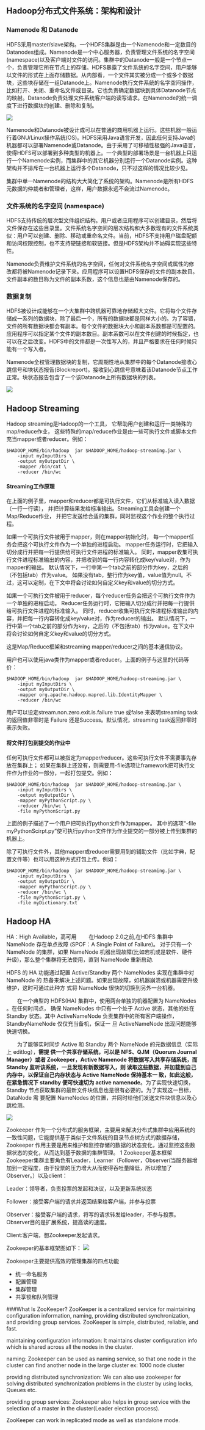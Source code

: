 
## Hadoop分布式文件系统：架构和设计

### Namenode 和 Datanode
HDFS采用master/slave架构。一个HDFS集群是由一个Namenode和一定数目的Datanodes组成。Namenode是一个中心服务器，负责管理文件系统的名字空间(namespace)以及客户端对文件的访问。集群中的Datanode一般是一个节点一个，负责管理它所在节点上的存储。HDFS暴露了文件系统的名字空间，用户能够以文件的形式在上面存储数据。从内部看，一个文件其实被分成一个或多个数据块，这些块存储在一组Datanode上。Namenode执行文件系统的名字空间操作，比如打开、关闭、重命名文件或目录。它也负责确定数据块到具体Datanode节点的映射。Datanode负责处理文件系统客户端的读写请求。在Namenode的统一调度下进行数据块的创建、删除和复制。

![](http://hadoop.apache.org/docs/r1.0.4/cn/images/hdfsarchitecture.gif)

Namenode和Datanode被设计成可以在普通的商用机器上运行。这些机器一般运行着GNU/Linux操作系统(OS)。HDFS采用Java语言开发，因此任何支持Java的机器都可以部署Namenode或Datanode。由于采用了可移植性极强的Java语言，使得HDFS可以部署到多种类型的机器上。一个典型的部署场景是一台机器上只运行一个Namenode实例，而集群中的其它机器分别运行一个Datanode实例。这种架构并不排斥在一台机器上运行多个Datanode，只不过这样的情况比较少见。

集群中单一Namenode的结构大大简化了系统的架构。Namenode是所有HDFS元数据的仲裁者和管理者，这样，用户数据永远不会流过Namenode。

### 文件系统的名字空间 (namespace)
HDFS支持传统的层次型文件组织结构。用户或者应用程序可以创建目录，然后将文件保存在这些目录里。文件系统名字空间的层次结构和大多数现有的文件系统类似：用户可以创建、删除、移动或重命名文件。当前，HDFS不支持用户磁盘配额和访问权限控制，也不支持硬链接和软链接。但是HDFS架构并不妨碍实现这些特性。

Namenode负责维护文件系统的名字空间，任何对文件系统名字空间或属性的修改都将被Namenode记录下来。应用程序可以设置HDFS保存的文件的副本数目。文件副本的数目称为文件的副本系数，这个信息也是由Namenode保存的。

### 数据复制
HDFS被设计成能够在一个大集群中跨机器可靠地存储超大文件。它将每个文件存储成一系列的数据块，除了最后一个，所有的数据块都是同样大小的。为了容错，文件的所有数据块都会有副本。每个文件的数据块大小和副本系数都是可配置的。应用程序可以指定某个文件的副本数目。副本系数可以在文件创建的时候指定，也可以在之后改变。HDFS中的文件都是一次性写入的，并且严格要求在任何时候只能有一个写入者。

Namenode全权管理数据块的复制，它周期性地从集群中的每个Datanode接收心跳信号和块状态报告(Blockreport)。接收到心跳信号意味着该Datanode节点工作正常。块状态报告包含了一个该Datanode上所有数据块的列表。

![](http://hadoop.apache.org/docs/r1.0.4/cn/images/hdfsdatanodes.gif)


## Hadoop Streaming
Hadoop streaming是Hadoop的一个工具， 它帮助用户创建和运行一类特殊的map/reduce作业， 这些特殊的map/reduce作业是由一些可执行文件或脚本文件充当mapper或者reducer。例如：
```
$HADOOP_HOME/bin/hadoop  jar $HADOOP_HOME/hadoop-streaming.jar \
    -input myInputDirs \
    -output myOutputDir \
    -mapper /bin/cat \
    -reducer /bin/wc
```
#### Streaming工作原理
在上面的例子里，mapper和reducer都是可执行文件，它们从标准输入读入数据（一行一行读）， 并把计算结果发给标准输出。Streaming工具会创建一个Map/Reduce作业， 并把它发送给合适的集群，同时监视这个作业的整个执行过程。

如果一个可执行文件被用于mapper，则在mapper初始化时， 每一个mapper任务会把这个可执行文件作为一个单独的进程启动。 mapper任务运行时，它把输入切分成行并把每一行提供给可执行文件进程的标准输入。 同时，mapper收集可执行文件进程标准输出的内容，并把收到的每一行内容转化成key/value对，作为mapper的输出。 默认情况下，一行中第一个tab之前的部分作为key，之后的（不包括tab）作为value。 如果没有tab，整行作为key值，value值为null。不过，这可以定制，在下文中将会讨论如何自定义key和value的切分方式。

如果一个可执行文件被用于reducer，每个reducer任务会把这个可执行文件作为一个单独的进程启动。 Reducer任务运行时，它把输入切分成行并把每一行提供给可执行文件进程的标准输入。 同时，reducer收集可执行文件进程标准输出的内容，并把每一行内容转化成key/value对，作为reducer的输出。 默认情况下，一行中第一个tab之前的部分作为key，之后的（不包括tab）作为value。在下文中将会讨论如何自定义key和value的切分方式。

这是Map/Reduce框架和streaming mapper/reducer之间的基本通信协议。

用户也可以使用java类作为mapper或者reducer。上面的例子与这里的代码等价：
```
$HADOOP_HOME/bin/hadoop  jar $HADOOP_HOME/hadoop-streaming.jar \
    -input myInputDirs \
    -output myOutputDir \
    -mapper org.apache.hadoop.mapred.lib.IdentityMapper \
    -reducer /bin/wc
```
用户可以设定stream.non.zero.exit.is.failure true 或false 来表明streaming task的返回值非零时是 Failure 还是Success。默认情况，streaming task返回非零时表示失败。

#### 将文件打包到提交的作业中
任何可执行文件都可以被指定为mapper/reducer。这些可执行文件不需要事先存放在集群上； 如果在集群上还没有，则需要用-file选项让framework把可执行文件作为作业的一部分，一起打包提交。例如：

```
$HADOOP_HOME/bin/hadoop  jar $HADOOP_HOME/hadoop-streaming.jar \
    -input myInputDirs \
    -output myOutputDir \
    -mapper myPythonScript.py \
    -reducer /bin/wc \
    -file myPythonScript.py 
```
上面的例子描述了一个用户把可执行python文件作为mapper。 其中的选项“-file myPythonScirpt.py”使可执行python文件作为作业提交的一部分被上传到集群的机器上。

除了可执行文件外，其他mapper或reducer需要用到的辅助文件（比如字典，配置文件等）也可以用这种方式打包上传。例如：

```
$HADOOP_HOME/bin/hadoop  jar $HADOOP_HOME/hadoop-streaming.jar \
    -input myInputDirs \
    -output myOutputDir \
    -mapper myPythonScript.py \
    -reducer /bin/wc \
    -file myPythonScript.py \
    -file myDictionary.txt
```

## Hadoop HA

HA：High Available，高可用
　　在Hadoop 2.0之前,在HDFS 集群中NameNode 存在单点故障 (SPOF：A Single Point of Failure)。 对于只有一个 NameNode 的集群，如果 NameNode 机器出现故障(比如宕机或是软件、硬件 升级)，那么整个集群将无法使用，直到 NameNode 重新启动.

HDFS 的 HA 功能通过配置 Active/Standby 两个 NameNodes 实现在集群中对 NameNode 的 热备来解决上述问题。如果出现故障，如机器崩溃或机器需要升级维护，这时可通过此种方 式将 NameNode 很快的切换到另外一台机器。

　　在一个典型的 HDFS(HA) 集群中，使用两台单独的机器配置为 NameNodes 。在任何时间点， 确保 NameNodes 中只有一个处于 Active 状态，其他的处在 Standby 状态。其中 ActiveNameNode 负责集群中的所有客户端操作，StandbyNameNode 仅仅充当备机，保证一 旦 ActiveNameNode 出现问题能够快速切换。

　　为了能够实时同步 Active 和 Standby 两个 NameNode 的元数据信息（实际上 editlog），**需提 供一个共享存储系统，可以是 NFS、QJM（Quorum Journal Manager）或者 Zookeeper，Active Namenode 将数据写入共享存储系统，而 Standby 监听该系统，一旦发现有新数据写入，则 读取这些数据，并加载到自己内存中，以保证自己内存状态与 Active NameNode 保持基本一 致，如此这般，在紧急情况下 standby 便可快速切为 active namenode**。为了实现快速切换， Standby 节点获取集群的最新文件块信息也是很有必要的。为了实现这一目标，DataNode 需 要配置 NameNodes 的位置，并同时给他们发送文件块信息以及心跳检测。

![](https://images2018.cnblogs.com/blog/1228818/201803/1228818-20180323190333589-394758470.png)

Zookeeper 作为一个分布式的服务框架，主要用来解决分布式集群中应用系统的一致性问题，它能提供基于类似于文件系统的目录节点树方式的数据存储， Zookeeper 作用主要是用来维护和监控存储的数据的状态变化，通过监控这些数据状态的变化，从而达到基于数据的集群管理。 
1 Zookeeper基本框架 
Zookeeper集群主要角色有Leader，Learner（Follower，Observer(当服务器增加到一定程度，由于投票的压力增大从而使得吞吐量降低，所以增加了Observer。）以及client： 

Leader：领导者，负责投票的发起和决议，以及更新系统状态 

Follower：接受客户端的请求并返回结果给客户端，并参与投票 

Observer：接受客户端的请求，将写的请求转发给leader，不参与投票。Observer目的是扩展系统，提高读的速度。 

Client:客户端，想Zookeeper发起请求。 

Zookeeper的基本框架图如下： 
![](https://zookeeper.apache.org/doc/current/images/zkservice.jpg)

Zookeeper主要提供高效的管理集群的四点功能
- 统一命名服务
- 配置管理
- 集群管理
- 共享锁和队列管理

###What Is ZooKeeper?
ZooKeeper is a centralized service for maintaining configuration information, naming, providing distributed synchronization, and providing group services. ZooKeeper is simple, distributed, reliable, and fast.

maintaining configuration information: It maintains cluster configuration info which is shared across all the nodes in the cluster.

naming: Zookeeper can be used as naming service, so that one node in the cluster can find another node in the large cluster ex: 1000 node cluster

providing distributed synchronization:  We can also use zookeeper for solving distributed synchronization problems in the cluster by using locks, Queues etc.

providing group services:  Zookeeper also helps in group service with the selection of a master in the cluster(Leader election process).

ZooKeeper can work in replicated mode as well as standalone mode.




